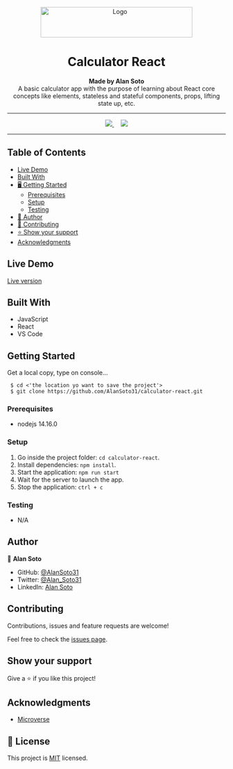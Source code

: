 <p align="center">
  <a href="https://github.com/jcy2704/oop-ruby">
    <img src="https://res.cloudinary.com/growsurf-prod/image/upload/v1582211139/production/gnysw2objzekbagrqiax.png" alt="Logo" width="350" height="70">
  </a>
</p>

<h1 align="center">Calculator React</h1>

<p align="center">
  <strong>Made by Alan Soto</strong>
  <br>
    A basic calculator app with the purpose of learning about React core concepts like elements,  stateless and stateful components, props, lifting state up, etc. 
</p>


<hr>

<p align="center">
  <a href="https://github.com/AlanSoto31/calculator-react/issues">
    <img src="https://img.shields.io/badge/REPORT%20A%20BUG-purple?style=for-the-badge">
  </a>
   ‎ ‎ ‎ ‎
  <a href="https://github.com/AlanSoto31/calculator-react/issues">
    <img src="https://img.shields.io/badge/Request%20a%20feature-purple?style=for-the-badge">
  </a>
</p>

<hr>


## Table of Contents

- [Live Demo](#Live-Demo)
- [Built With](#built-With)
- [🖥️ Getting Started](#getting-Started)
  - [Prerequisites](#prerequisites)
  - [Setup](#setup)
  - [Testing](#testing)
- [👥 Author](#author)
- [🤝 Contributing](#contributing)
- [⭐ Show your support](#show-your-support)
- [Acknowledgments](#acknowledgments)


## Live Demo

[Live version](https://calculator-react31.herokuapp.com/)


## Built With

- JavaScript
- React
- VS Code


## Getting Started

Get a local copy, type on console...

````
 $ cd <'the location yo want to save the project'>
 $ git clone https://github.com/AlanSoto31/calculator-react.git
 ````


### Prerequisites

- nodejs 14.16.0


### Setup

1. Go inside the project folder: `cd calculator-react`.
2. Install dependencies: `npm install`.
4. Start the application: `npm run start`
5. Wait for the server to launch the app.
6. Stop the application: `ctrl + c`


### Testing

- N/A


## Author

👤 **Alan Soto**

- GitHub: [@AlanSoto31](https://github.com/AlanSoto31)
- Twitter: [@Alan_Soto31](https://twitter.com/Alan_Soto31)
- LinkedIn: [Alan Soto](https://www.linkedin.com/in/alan-soto-valle/)


## Contributing

Contributions, issues and feature requests are welcome!

Feel free to check the [issues page](https://github.com/AlanSoto31/calculator-react/issues).


## Show your support

Give a ⭐️ if you like this project!


## Acknowledgments

- [Microverse](https://www.microverse.org/)


## 📝 License

This project is [MIT](https://opensource.org/licenses/MIT) licensed.